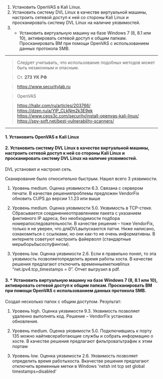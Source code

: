 1. Установить OpenVAS в Kali Linux.
2. Установить систему DVL Linux в качестве виртуальной машины, настроить сетевой доступ к ней со стороны Kali Linux и просканировать систему DVL Linux на наличие уязвимостей.
3. * Установить виртуальную машину на базе Windows 7 (8, 8.1 или 10), активировать сетевой доступ к общим папкам. Просканировать ВМ при помощи OpenVAS с использованием данных протокола SMB.

---
> Следует учитывать, что использование подобных методов может быть незаконным и опасным.

> Ст. **273** **УК** **РФ**

> https://www.securitylab.ru

> OpenVAS

> https://habr.com/ru/articles/203766/
> https://dzen.ru/a/YlP_CLkNm2k3E9ek
> https://www.ceos3c.com/security/install-openvas-kali-linux/
> https://spy-soft.net/best-vulnerability-scanners/

---

#### 1. Установить OpenVAS в Kali Linux


#### 2. Установить систему DVL Linux в качестве виртуальной машины, настроить сетевой доступ к ней со стороны Kali Linux и просканировать систему DVL Linux на наличие уязвимостей.

DVL установил и настроил сеть.

Сканирование было относительно быстрым. Нашел всего 3 уязвимости.

1. Уровень medium. Оценка уязвимости 6.3. Связана с сервером печати. В качестве решенияпроблемы предложен VendorFix обновить CUPS до версии 1.1.23 или выше




2. Уровень medium. Оценка уязвимости 5.0. Уязвимость в TCP-стеке. Сбрасывается соединениеотправлением пакета с указанием фиктивного IP адреса, без необходимости подбора номерапоследовательности. В качестве решения – тоже VendorFix, только я не уверен, что дляDVLвыпускаются патчи. Ниже написано, ознакомиться с ссылками, но они как-то не очень информативны. В интернете советуют настроить файерволл (стандартные мерыборьбысоспуфингом).



3. Уровень low. Оценка уязвимости 2.6. Если я правильно понял, то эта уязвимость позволяетопределить время работы хоста. В качестве решения предлагают отключить временныеметкивlinux “net.ipv4.tcp_timestamps = 0”. Отчет выгрузил в pdf.


#### 3. * Установить виртуальную машину на базе Windows 7 (8, 8.1 или 10), активировать сетевой доступ к общим папкам. Просканировать ВМ при помощи OpenVAS с использованием данных протокола SMB.

Создал несколько папок с общим доступом. Результат:


1. Уровень high. Оценка уязвимости 9.3. Уязвимость позволяет удаленно выполнять код. Решение – VendorFix установка обновления.


2. Уровень medium. Оценка уязвимости 5.0. Подключившись к порту 135 можно найтивсеработающие службы и собрать информацию о хосте. В качестве решения предлагают фильтроватьтрафик к этим портам


3. Уровень low. Оценка уязвимости 2.6. Уязвимость позволяет определить время работыхоста. Вкачестве решения предлагают отключить временные метки в Windows 'netsh int tcp set global timestamps=disabled'

